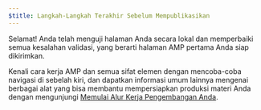 ```yaml
---
$title: Langkah-Langkah Terakhir Sebelum Mempublikasikan
---
```


Selamat! Anda telah menguji halaman Anda secara lokal dan memperbaiki semua kesalahan validasi, yang berarti halaman AMP pertama Anda siap dikirimkan.

Kenali cara kerja AMP dan semua sifat elemen dengan mencoba-coba navigasi di sebelah kiri, dan dapatkan informasi umum lainnya mengenai berbagai alat yang bisa membantu mempersiapkan produksi materi Anda dengan mengunjungi [Memulai Alur Kerja Pengembangan Anda](https://developers.google.com/web/tools/setup/).

